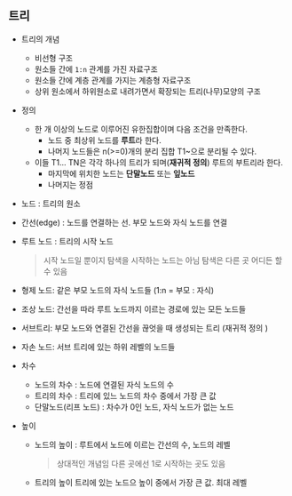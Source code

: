 ## 트리

* 트리의 개념

  * 비선형 구조
  * 원소들 간에 `1:n` 관계를 가진 자료구조
  * 원소들 간에 계층 관계를 가지는 계층형 자료구조
  * 상위 원소에서 하위원소로 내려가면서 확장되는 트리(나무)모양의 구조

* 정의

  * 한 개 이상의 노드로 이루어진 유한집합이며 다음 조건을 만족한다.
    * 노드 중 최상위 노드를 **루트**라 한다.
    * 나머지 노드들은 n(>=0)개의 분리 집합 T1~으로 분리될 수 있다.
  * 이들 T1... TN은 각각 하나의 트리가 되며(**재귀적 정의**) 루트의 부트리라 한다. 
    * 마지막에 위치한 노드는 **단말노드** 또는 **잎노드**
    * 나머지는 정점

* 노드 : 트리의 원소

* 간선(edge) : 노드를 연결하는 선. 부모 노드와 자식 노드를 연결

* 루트 노드 : 트리의 시작 노드 

  >  시작 노드일 뿐이지 탐색을 시작하는 노드는 아님 탐색은 다른 곳 어디든 할 수 있음

* 형제 노드: 같은 부모 노드의 자식 노드들 (1:n = 부모 : 자식)

* 조상 노드: 간선을 따라 루트 노드까지 이르는 경로에 있는 모든 노드들

* 서브트리: 부모 노드와 연결된 간선을 끊엇을 때 생성되는 트리 (재귀적 정의 )

* 자손 노드: 서브 트리에 있는 하위 레벨의 노드들

* 차수

  * 노드의 차수 : 노드에 연결된 자식 노드의 수
  * 트리의 차수 : 트리에 있느 노드의 차수 중에서 가장 큰 값
  * 단말노드(리프 노드) : 차수가 0인 노드, 자식 노드가 없는 노드

* 높이

  * 노드의 높이 : 루트에서 노드에 이르는 간선의 수, 노드의 레벨

    > 상대적인 개념임 다른 곳에선 1로 시작하는 곳도 있음

  * 트리의 높이  트리에 있는 노드으 높이 중에서 가장 큰 값. 최대 레벨

